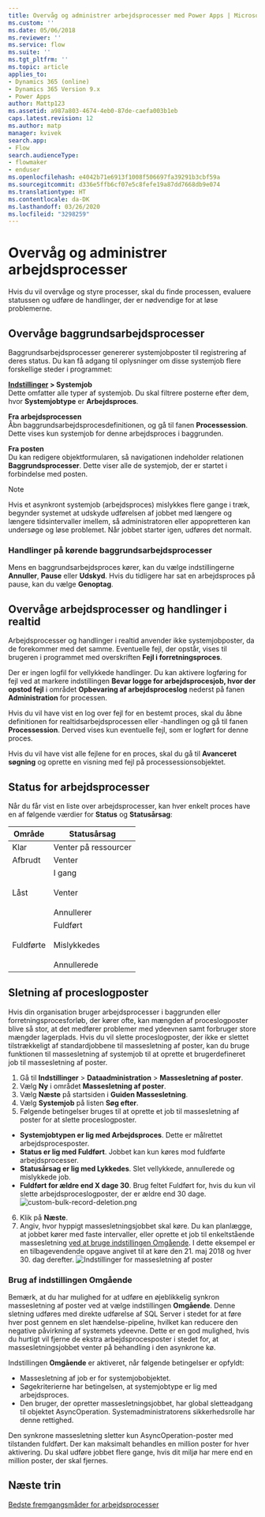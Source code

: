 ```yaml
---
title: Overvåg og administrer arbejdsprocesser med Power Apps | Microsoft Docs
ms.custom: ''
ms.date: 05/06/2018
ms.reviewer: ''
ms.service: flow
ms.suite: ''
ms.tgt_pltfrm: ''
ms.topic: article
applies_to:
- Dynamics 365 (online)
- Dynamics 365 Version 9.x
- Power Apps
author: Mattp123
ms.assetid: a987a803-4674-4eb0-87de-caefa003b1eb
caps.latest.revision: 12
ms.author: matp
manager: kvivek
search.app:
- Flow
search.audienceType:
- flowmaker
- enduser
ms.openlocfilehash: e4042b71e6913f1008f506697fa39291b3cbf59a
ms.sourcegitcommit: d336e5ffb6cf07e5c8fefe19a87dd7668db9e074
ms.translationtype: HT
ms.contentlocale: da-DK
ms.lasthandoff: 03/26/2020
ms.locfileid: "3298259"
---
```

# <a name="monitor-and-manage-workflow-processes"></a>Overvåg og administrer arbejdsprocesser


Hvis du vil overvåge og styre processer, skal du finde processen, evaluere statussen og udføre de handlinger, der er nødvendige for at løse problemerne.  
  
<a name="BKMK_MonitorAsyncWorkflows"></a>   
## <a name="monitoring-background-workflows"></a>Overvåge baggrundsarbejdsprocesser  
 Baggrundsarbejdsprocesser genererer systemjobposter til registrering af deres status. Du kan få adgang til oplysninger om disse systemjob flere forskellige steder i programmet:  
  
 **[Indstillinger](/powerapps/maker/model-driven-apps/advanced-navigation#settings) > Systemjob**  
 Dette omfatter alle typer af systemjob. Du skal filtrere posterne efter dem, hvor **Systemjobtype** er **Arbejdsproces**.  
  
 **Fra arbejdsprocessen**  
 Åbn baggrundsarbejdsprocesdefinitionen, og gå til fanen **Processession**. Dette vises kun systemjob for denne arbejdsproces i baggrunden.  
  
 **Fra posten**  
 Du kan redigere objektformularen, så navigationen indeholder relationen **Baggrundsprocesser**. Dette viser alle de systemjob, der er startet i forbindelse med posten.  
  
> [!NOTE]
>  Hvis et asynkront systemjob (arbejdsproces) mislykkes flere gange i træk, begynder systemet at udskyde udførelsen af jobbet med længere og længere tidsintervaller imellem, så administratoren eller appopretteren kan undersøge og løse problemet. Når jobbet starter igen, udføres det normalt.  
  
<a name="BKMK_ActionsOnRunningWorkflows"></a>   
### <a name="actions-on-running-background-workflows"></a>Handlinger på kørende baggrundsarbejdsprocesser  
 Mens en baggrundsarbejdsproces kører, kan du vælge indstillingerne **Annuller**, **Pause** eller **Udskyd**. Hvis du tidligere har sat en arbejdsproces på pause, kan du vælge **Genoptag**.  
  
<a name="BKMK_MonitorSyncWorkflows"></a>   
## <a name="monitoring-real-time-workflows-and-actions"></a>Overvåge arbejdsprocesser og handlinger i realtid  
 Arbejdsprocesser og handlinger i realtid anvender ikke systemjobposter, da de forekommer med det samme. Eventuelle fejl, der opstår, vises til brugeren i programmet med overskriften **Fejl i forretningsproces**.  
  
 Der er ingen logfil for vellykkede handlinger. Du kan aktivere logføring for fejl ved at markere indstillingen **Bevar logge for arbejdsprocesjob, hvor der opstod fejl** i området **Opbevaring af arbejdsproceslog** nederst på fanen **Administration** for processen.  
  
 Hvis du vil have vist en log over fejl for en bestemt proces, skal du åbne definitionen for realtidsarbejdsprocessen eller -handlingen og gå til fanen **Processession**. Derved vises kun eventuelle fejl, som er logført for denne proces.  
  
 Hvis du vil have vist alle fejlene for en proces, skal du gå til **Avanceret søgning** og oprette en visning med fejl på processessionsobjektet.  
  
<a name="BKMK_StatusOfWorkflowProcesses"></a>   
## <a name="status-of-workflow-processes"></a>Status for arbejdsprocesser  
 Når du får vist en liste over arbejdsprocesser, kan hver enkelt proces have en af følgende værdier for **Status** og **Statusårsag**:  
  
|Område|Statusårsag|  
|-----------|-------------------|  
|Klar|Venter på ressourcer|  
|Afbrudt|Venter|  
|Låst|I gang<br /><br /> Venter<br /><br /> Annullerer|  
|Fuldførte|Fuldført<br /><br /> Mislykkedes<br /><br /> Annullerede|  

## <a name="deleting-process-log-records"></a>Sletning af proceslogposter

Hvis din organisation bruger arbejdsprocesser i baggrunden eller forretningsprocesforløb, der kører ofte, kan mængden af proceslogposter blive så stor, at det medfører problemer med ydeevnen samt forbruger store mængder lagerplads. Hvis du vil slette proceslogposter, der ikke er slettet tilstrækkeligt af standardjobbene til massesletning af poster, kan du bruge funktionen til massesletning af systemjob til at oprette et brugerdefineret job til massesletning af poster.

1. Gå til **Indstillinger** > **Dataadministration** > **Massesletning af poster**.
2. Vælg **Ny** i området **Massesletning af poster**. 
3. Vælg **Næste** på startsiden i **Guiden Massesletning**.
4. Vælg **Systemjob** på listen **Søg efter**.
5. Følgende betingelser bruges til at oprette et job til massesletning af poster for at slette proceslogposter. 
 - **Systemjobtypen er lig med Arbejdsproces**. Dette er målrettet arbejdsprocesposter. 
 - **Status er lig med Fuldført**. Jobbet kan kun køres mod fuldførte arbejdsprocesser.
 - **Statusårsag er lig med Lykkedes**. Slet vellykkede, annullerede og mislykkede job.
 - **Fuldført for ældre end X dage 30**. Brug feltet Fuldført for, hvis du kun vil slette arbejdsproceslogposter, der er ældre end 30 dage.
 ![custom-bulk-record-deletion.png](media/custom-bulk-record-deletion.png)
6. Klik på **Næste**.
7. Angiv, hvor hyppigt massesletningsjobbet skal køre. Du kan planlægge, at jobbet kører med faste intervaller, eller oprette et job til enkeltstående massesletning [ved at bruge indstillingen Omgående](#using-the-immediately-option). I dette eksempel er en tilbagevendende opgave angivet til at køre den 21. maj 2018 og hver 30. dag derefter. 
![Indstillinger for massesletning af poster](media/custom-bulk-record-delete-options.png)

### <a name="using-the-immediately-option"></a>Brug af indstillingen Omgående

Bemærk, at du har mulighed for at udføre en øjeblikkelig synkron massesletning af poster ved at vælge indstillingen **Omgående**. Denne sletning udføres med direkte udførelse af SQL Server i stedet for at føre hver post gennem en slet hændelse-pipeline, hvilket kan reducere den negative påvirkning af systemets ydeevne. Dette er en god mulighed, hvis du hurtigt vil fjerne de ekstra arbejdsprocesposter i stedet for, at massesletningsjobbet venter på behandling i den asynkrone kø. 

Indstillingen **Omgående** er aktiveret, når følgende betingelser er opfyldt: 
- Massesletning af job er for systemjobobjektet.
- Søgekriterierne har betingelsen, at systemjobtype er lig med arbejdsproces. 
- Den bruger, der opretter massesletningsjobbet, har global sletteadgang til objektet AsyncOperation. Systemadministratorens sikkerhedsrolle har denne rettighed.  

Den synkrone massesletning sletter kun AsyncOperation-poster med tilstanden fuldført. Der kan maksimalt behandles en million poster for hver aktivering. Du skal udføre jobbet flere gange, hvis dit miljø har mere end en million poster, der skal fjernes.  
  
## <a name="next-steps"></a>Næste trin   
 [Bedste fremgangsmåder for arbejdsprocesser](best-practices-workflow-processes.md) <br />

